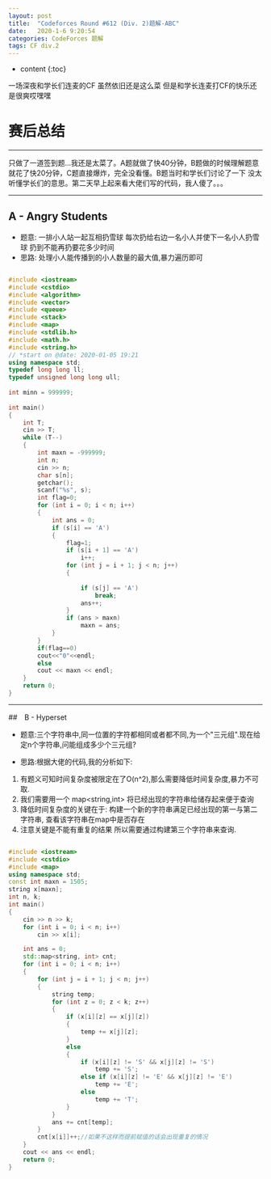 ```yaml
---
layout: post
title:  "Codeforces Round #612 (Div. 2)题解-ABC"
date:   2020-1-6 9:20:54
categories: CodeForces 题解
tags: CF div.2
---
```


* content
{:toc}

一场深夜和学长们连麦的CF 虽然依旧还是这么菜 
但是和学长连麦打CF的快乐还是很爽哎嘿嘿






# 赛后总结

---

只做了一道签到题...我还是太菜了。A题就做了快40分钟，B题做的时候理解题意就花了快20分钟，C题直接爆炸，完全没看懂。B题当时和学长们讨论了一下 没太听懂学长们的意思。第二天早上起来看大佬们写的代码，我人傻了。。。

---

## A - Angry Students

* 题意:
一排小人站一起互相扔雪球 每次扔给右边一名小人并使下一名小人扔雪球 扔到不能再扔要花多少时间
* 思路:
处理小人能传播到的小人数量的最大值,暴力遍历即可

```c++

#include <iostream>
#include <cstdio>
#include <algorithm>
#include <vector>
#include <queue>
#include <stack>
#include <map>
#include <stdlib.h>
#include <math.h>
#include <string.h>
// *start on @date: 2020-01-05 19:21
using namespace std;
typedef long long ll;
typedef unsigned long long ull;
 
int minn = 999999;
 
int main()
{
    int T;
    cin >> T;
    while (T--)
    {
        int maxn = -999999;
        int n;
        cin >> n;
        char s[n];
        getchar();
        scanf("%s", s);
        int flag=0;
        for (int i = 0; i < n; i++)
        {
            int ans = 0;
            if (s[i] == 'A')
            {
                flag=1;
                if (s[i + 1] == 'A')
                    i++;
                for (int j = i + 1; j < n; j++)
                {
 
                    if (s[j] == 'A')
                        break;
                    ans++;
                }
                if (ans > maxn)
                    maxn = ans;
            }
        }
        if(flag==0)
        cout<<"0"<<endl;
        else
        cout << maxn << endl;
    }
    return 0;
}

```

---

##　B - Hyperset

* 题意:三个字符串中,同一位置的字符都相同或者都不同,为一个"三元组".现在给定n个字符串,问能组成多少个三元组?

* 思路:根据大佬的代码,我的分析如下:

1. 有题义可知时间复杂度被限定在了O(n^2),那么需要降低时间复杂度,暴力不可取.
2. 我们需要用一个 map<string,int> 将已经出现的字符串给储存起来便于查询 
3. 降低时间复杂度的关键在于: 构建一个新的字符串满足已经出现的第一与第二字符串,
查看该字符串在map中是否存在
4. 注意关键是不能有重复的结果 所以需要通过构建第三个字符串来查询.


```c++

#include <iostream>
#include <cstdio>
#include <map>
using namespace std;
const int maxn = 1505;
string x[maxn];
int n, k;
int main()
{
    cin >> n >> k;
    for (int i = 0; i < n; i++)
        cin >> x[i];

    int ans = 0;
    std::map<string, int> cnt;
    for (int i = 0; i < n; i++)
    {
        for (int j = i + 1; j < n; j++)
        {
            string temp;
            for (int z = 0; z < k; z++)
            {
                if (x[i][z] == x[j][z])
                {
                    temp += x[j][z];
                }
                else
                {
                    if (x[i][z] != 'S' && x[j][z] != 'S')
                        temp += 'S';
                    else if (x[i][z] != 'E' && x[j][z] != 'E')
                        temp += 'E';
                    else
                        temp += 'T';
                }
            }
            ans += cnt[temp];
        }
        cnt[x[i]]++;//如果不这样而提前赋值的话会出现重复的情况
    }
    cout << ans << endl;
    return 0;
}

